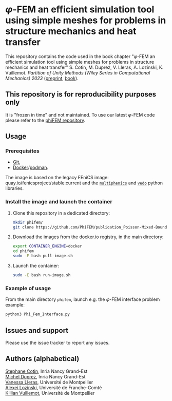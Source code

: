 # $\varphi$-FEM an efficient simulation tool using simple meshes for problems in structure mechanics and heat transfer

This repository contains the code used in the book chapter "$\varphi$-FEM an efficient simulation tool using simple meshes for problems in structure mechanics and heat transfer" S. Cotin, M. Duprez, V. Lleras, A. Lozinski, K. Vuillemot. *Partition of Unity Methods (Wiley Series in Computational Mechanics) 2023* ([preprint](https://hal.science/hal-03372733/document), [book](https://www.amazon.com/XFEM-Extended-Element-Computational-Mechanics/dp/0470667087)).

## This repository is for reproducibility purposes only

It is "frozen in time" and not maintained.
To use our latest $\varphi$-FEM code please refer to the [phiFEM repository](https://github.com/PhiFEM/Poisson-Dirichlet-fenicsx).

## Usage

### Prerequisites

- [Git](https://git-scm.com/),
- [Docker](https://www.docker.com/)/[podman](https://podman.io/).

The image is based on the legacy FEniCS image: quay.io/fenicsproject/stable:current and the [`multiphenics`](https://github.com/multiphenics/multiphenics) and [`vedo`](https://vedo.embl.es/) python libraries.

### Install the image and launch the container

1) Clone this repository in a dedicated directory:
   
   ```bash
   mkdir phifem/
   git clone https://github.com/PhiFEM/publication_Poisson-Mixed-Boundary-Fracture-Interface_multiphenics.git phifem
   ```

2) Download the images from the docker.io registry, in the main directory:
   
   ```bash
   export CONTAINER_ENGINE=docker
   cd phifem
   sudo -E bash pull-image.sh
   ```

3) Launch the container:

   ```bash
   sudo -E bash run-image.sh
   ```

### Example of usage

From the main directory `phifem`, launch e.g. the $\varphi$-FEM interface problem example:

```bash
python3 Phi_Fem_Interface.py
```

## Issues and support

Please use the issue tracker to report any issues.

## Authors (alphabetical)

[Stephane Cotin](https://stephanecotin.com/), Inria Nancy Grand-Est  
[Michel Duprez](https://michelduprez.fr/), Inria Nancy Grand-Est  
[Vanessa Lleras](https://vanessalleras.wixsite.com/lleras), Université de Montpellier  
[Alexei Lozinski](https://orcid.org/0000-0003-0745-0365), Université de Franche-Comté  
[Killian Vuillemot](https://kvuillemot.github.io/), Université de Montpellier